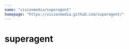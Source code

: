 ```yaml
---
name: "visionmedia/superagent"
homepage: "https://visionmedia.github.com/superagent/"
---
```

# superagent
